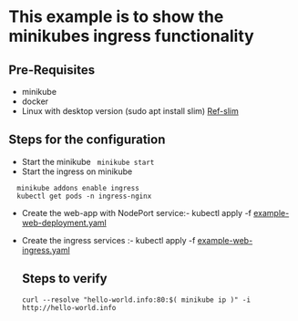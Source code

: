# This example is to show the minikubes ingress functionality

## Pre-Requisites
* minikube
* docker
* Linux with desktop version (sudo apt install slim) [Ref-slim](https://phoenixnap.com/kb/how-to-install-a-gui-on-ubuntu)

## Steps for the configuration
* Start the minikube
``` minikube start```
* Start the ingress on minikube
```
  minikube addons enable ingress
  kubectl get pods -n ingress-nginx
```
* Create the web-app with NodePort service:- 
  kubectl apply -f [example-web-deployment.yaml](https://raw.githubusercontent.com/panyogesh/integration-magma/main/utils/kubernetes-refers/minikube_ingress/example-web-deployment.yaml)
  
   
* Create the ingress services :- 
  kubectl apply -f [example-web-ingress.yaml](https://raw.githubusercontent.com/panyogesh/integration-magma/main/utils/kubernetes-refers/minikube_ingress/example-web-ingress.yaml)
  
  ## Steps to verify
  ```curl --resolve "hello-world.info:80:$( minikube ip )" -i http://hello-world.info```

